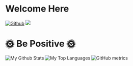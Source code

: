 # Welcome Here #

[![Github](https://img.shields.io/github/followers/surajkushvaha?label=Follow&style=social)](https://github.com/surajkushvaha)
![](https://visitor-badge.laobi.icu/badge?page_id=surajkushvaha.surajkushvaha)

# 🌞 Be Positive 🌞 #


<img align="left" alt="My Github Stats" src="https://github-readme-stats.vercel.app/api?username=surajkushvaha&show_icons=true&count_private=true&theme=midnight-purple" />

<img align="left"  alt="My Top Languages" src="https://github-readme-stats.vercel.app/api/top-langs/?username=surajkushvaha&theme=midnight-purple&count_private=true" />

![GitHub metrics](https://metrics.lecoq.io/surajkushvaha)  





